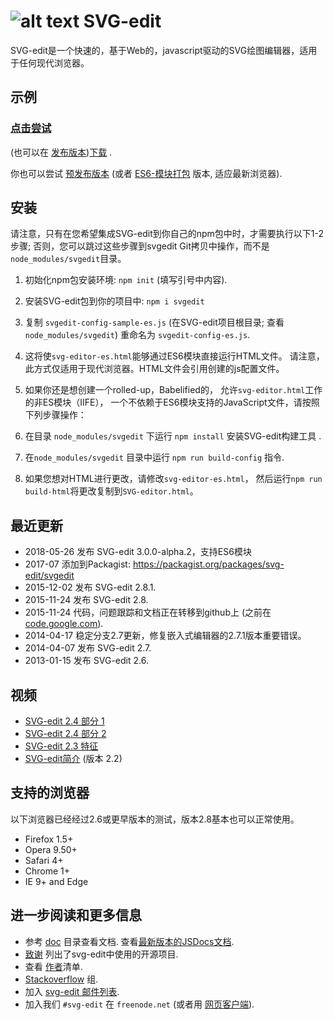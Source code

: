 # ![alt text](https://svg-edit.github.io/svgedit/images/logo48x48.svg "svg-edit logo of a pencil") SVG-edit

SVG-edit是一个快速的，基于Web的，javascript驱动的SVG绘图编辑器，适用于任何现代浏览器。

## 示例

### [点击尝试](http://admin.wcs2.mooho.com.cn/editor/editor/svg-editor-es.html)

(也可以在 [发布版本](https://github.com/SVG-Edit/svgedit/releases))[下载](https://github.com/SVG-Edit/svgedit/releases/download/svg-edit-2.8.1/svg-edit-2.8.1.zip) .

你也可以尝试 [预发布版本](https://svg-edit.github.io/svgedit/releases/svg-edit-3.0.0-alpha.4/editor/svg-editor.html) (或者 [ES6-模块打包](https://svg-edit.github.io/svgedit/releases/svg-edit-3.0.0-alpha.4/editor/svg-editor.html) 版本, 适应最新浏览器).

## 安装

请注意，只有在您希望集成SVG-edit到你自己的npm包中时，才需要执行以下1-2步骤;
否则，您可以跳过这些步骤到svgedit Git拷贝中操作，而不是
`node_modules/svgedit`目录。


1. 初始化npm包安装环境: `npm init` (填写引号中内容).
1. 安装SVG-edit包到你的项目中: `npm i svgedit`
1. 复制 `svgedit-config-sample-es.js` (在SVG-edit项目根目录;
    查看 `node_modules/svgedit`) 重命名为 `svgedit-config-es.js`.
  1.  这将使`svg-editor-es.html`能够通过ES6模块直接运行HTML文件。 
    请注意，此方式仅适用于现代浏览器。HTML文件会引用创建的js配置文件。
   
1. 如果你还是想创建一个rolled-up，Babelified的，
  允许`svg-editor.html`工作的非ES模块（IIFE），
  一个不依赖于ES6模块支持的JavaScript文件，请按照下列步骤操作：  
  1. 在目录 `node_modules/svgedit` 下运行 `npm install` 
     安装SVG-edit构建工具 .
  1. 在`node_modules/svgedit` 目录中运行 `npm run build-config` 指令.
1. 如果您想对HTML进行更改，请修改`svg-editor-es.html`，
   然后运行`npm run build-html`将更改复制到`SVG-editor.html`。
  

## 最近更新
  * 2018-05-26 发布 SVG-edit 3.0.0-alpha.2，支持ES6模块
  * 2017-07 添加到Packagist: https://packagist.org/packages/svg-edit/svgedit
  * 2015-12-02 发布 SVG-edit 2.8.1.
  * 2015-11-24 发布 SVG-edit 2.8.
  * 2015-11-24 代码，问题跟踪和文档正在转移到github上 (之前在 [code.google.com](https://code.google.com/p/svg-edit)).
  * 2014-04-17 稳定分支2.7更新，修复嵌入式编辑器的2.7.1版本重要错误。
  * 2014-04-07 发布 SVG-edit 2.7.
  * 2013-01-15 发布 SVG-edit 2.6.

## 视频

  * [SVG-edit 2.4 部分 1](https://www.youtube.com/watch?v=zpC7b1ZJvvM)
  * [SVG-edit 2.4 部分 2](https://www.youtube.com/watch?v=mDzZEoGUDe8)
  * [SVG-edit 2.3 特征](https://www.youtube.com/watch?v=RVIcIy5fXOc)
  * [SVG-edit简介](https://www.youtube.com/watch?v=ZJKmEI06YiY) (版本 2.2)

## 支持的浏览器

以下浏览器已经经过2.6或更早版本的测试，版本2.8基本也可以正常使用。
  * Firefox 1.5+
  * Opera 9.50+
  * Safari 4+
  * Chrome 1+
  * IE 9+ and Edge

## 进一步阅读和更多信息

 * 参考 [doc](docs/) 目录查看文档. 查看[最新版本的JSDocs文档](https://svg-edit.github.io/svgedit/releases/svg-edit-3.0.0-alpha.4/docs/jsdoc/index.html).
 * [致谢](docs/Acknowledgements.md) 列出了svg-edit中使用的开源项目.
 * 查看 [作者](AUTHORS)清单.
 * [Stackoverflow](https://stackoverflow.com/tags/svg-edit) 组.
 * 加入 [svg-edit 邮件列表](https://groups.google.com/forum/#!forum/svg-edit).
 * 加入我们 `#svg-edit` 在 `freenode.net` (或者用 [网页客户端](https://webchat.freenode.net/?channels=svg-edit)).
